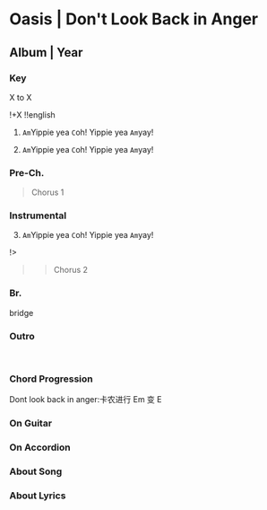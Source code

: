 # Oasis | Don't Look Back in Anger
## Album | Year

### Key
X to X
&nbsp;

!+X
!!english


1. `Am`Yippie yea `C`oh!
Yippie yea `Am`yay!

2. `Am`Yippie yea `C`oh!
Yippie yea `Am`yay!

### Pre-Ch.

> Chorus 1

### Instrumental


3. `Am`Yippie yea `C`oh!
Yippie yea `Am`yay!

!>

>> Chorus 2



### Br.
bridge


### Outro




&nbsp;&nbsp;

### Chord Progression
Dont look back in anger:卡农进行 Em 变 E

### On Guitar


### On Accordion


### About Song


### About Lyrics
